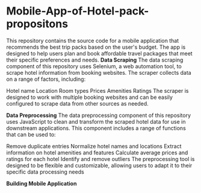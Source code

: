 ﻿# Mobile-App-of-Hotel-pack-propositons
This repository contains the source code for a mobile application that recommends the best trip packs based on the user's budget. The app is designed to help users plan and book affordable travel packages that meet their specific preferences and needs.
**Data Scraping**
The data scraping component of this repository uses Selenium, a web automation tool, to scrape hotel information from booking websites. The scraper collects data on a range of factors, including:

Hotel name
Location
Room types
Prices
Amenities
Ratings
The scraper is designed to work with multiple booking websites and can be easily configured to scrape data from other sources as needed.

**Data Preprocessing**
The data preprocessing component of this repository uses JavaScript to clean and transform the scraped hotel data for use in downstream applications. This component includes a range of functions that can be used to:

Remove duplicate entries
Normalize hotel names and locations
Extract information on hotel amenities and features
Calculate average prices and ratings for each hotel
Identify and remove outliers
The preprocessing tool is designed to be flexible and customizable, allowing users to adapt it to their specific data processing needs

**Building Mobile Application** 
